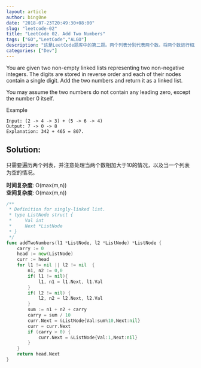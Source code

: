 ```yaml
---
layout: article
author: bing0ne
date: "2018-07-23T20:49:30+08:00"
slug: "leetcode-02"
title: "LeetCode 02. Add Two Numbers"
tags: ["GO","LeetCode","ALGO"]
description: "这是LeetCode题库中的第二题。两个列表分别代表两个数。将两个数进行相加，返回一个数，并使用列表的形式输出。"
categories: ["Dev"]
---
```


You are given two non-empty linked lists representing two non-negative integers. The digits are stored in reverse order and each of their nodes contain a single digit. Add the two numbers and return it as a linked list.

You may assume the two numbers do not contain any leading zero, except the number 0 itself.

Example
```
Input: (2 -> 4 -> 3) + (5 -> 6 -> 4)
Output: 7 -> 0 -> 8
Explanation: 342 + 465 = 807.
```

## Solution:
只需要遍历两个列表，并注意处理当两个数相加大于10的情况，以及当一个列表为空的情况。

**时间复杂度**: O(max(m,n))  
**空间复杂度**: O(max(m,n)) 

```go
/**
 * Definition for singly-linked list.
 * type ListNode struct {
 *     Val int
 *     Next *ListNode
 * }
 */
func addTwoNumbers(l1 *ListNode, l2 *ListNode) *ListNode {
    carry := 0
    head := new(ListNode)
    curr := head 
    for l1 != nil || l2 != nil  {
        n1, n2 := 0,0 
        if( l1 != nil){
            l1, n1 = l1.Next, l1.Val
        }
        if( l2 != nil) {
            l2, n2 = l2.Next, l2.Val
        }
        sum := n1 + n2 + carry
        carry = sum / 10
        curr.Next = &ListNode{Val:sum%10,Next:nil}
        curr = curr.Next
        if (carry > 0) {
            curr.Next = &ListNode{Val:1,Next:nil}
        }
    }
    return head.Next
}
```

